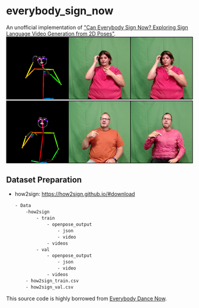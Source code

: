 # everybody_sign_now
An unofficial implementation of ["Can Everybody Sign Now? Exploring Sign Language Video Generation from 2D Poses"](https://arxiv.org/pdf/2012.10941.pdf).
![](images/res.png)
![](images/res1.png)

## Dataset Preparation
- how2sign: https://how2sign.github.io/#download

    ```bash
    - Data
        -how2sign
            - train
                - openpose_output
                    - json
                    - video
                - videos
            - val
                - openpose_output
                    - json
                    - video
                - videos
        - how2sign_train.csv
        - how2sign_val.csv
    ```

This source code is highly borrowed from [Everybody Dance Now](https://carolineec.github.io/everybody_dance_now/).


